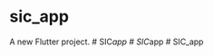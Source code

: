 # sic_app

A new Flutter project.
#   S I C _ a p p  
 #   S I C _ a p p  
 #   S I C _ a p p  
 